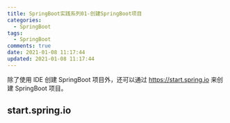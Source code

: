 ```yaml
---
title: SpringBoot实践系列01-创建SpringBoot项目
categories:
  - SpringBoot
tags:
  - SpringBoot
comments: true
date: 2021-01-08 11:17:44
updated: 2021-01-08 11:17:44
---
```


除了使用 IDE 创建 SpringBoot 项目外，还可以通过 https://start.spring.io 来创建 SpringBoot 项目。

## start.spring.io